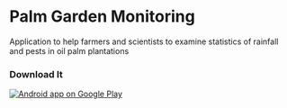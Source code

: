 # Palm Garden Monitoring

Application to help farmers and scientists to examine statistics of rainfall and pests in oil palm plantations

### Download It

<a href="https://play.google.com/store/apps/details?id=com.monitoring.curahhujan.hpt">
  <img alt="Android app on Google Play" src="https://developer.android.com/images/brand/en_app_rgb_wo_45.png" />
</a>
